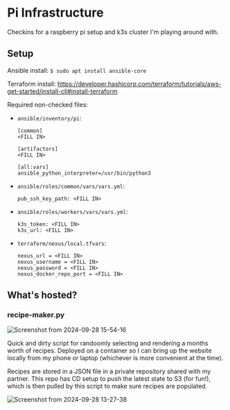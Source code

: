 # Pi Infrastructure
Checkins for a raspberry pi setup and k3s cluster I'm playing around with.

## Setup
Ansible install:
`$ sudo apt install ansible-core`

Terraform install:
https://developer.hashicorp.com/terraform/tutorials/aws-get-started/install-cli#install-terraform

Required non-checked files:
* `ansible/inventory/pi`:
    ```
    [common]
    <FILL IN>

    [artifactors]
    <FILL IN>

    [all:vars]
    ansible_python_interpreter=/usr/bin/python3

    ```
* `ansible/roles/common/vars/vars.yml`:
    ```
    pub_ssh_key_path: <FILL IN>
    ```
* `ansible/roles/workers/vars/vars.yml`:
    ```
    k3s_token: <FILL IN>
    k3s_url: <FILL IN>
    ```
* `terraform/nexus/local.tfvars`:
    ```
    nexus_url = <FILL IN>
    nexus_username = <FILL IN>
    nexus_password = <FILL IN>
    nexus_docker_repo_port = <FILL IN>
    ```

## What's hosted?

### recipe-maker.py

![Screenshot from 2024-09-28 15-54-16](https://github.com/user-attachments/assets/92b2241f-ee41-4184-aa17-0ba6494cf091)


Quick and dirty script for randoomly selecting and rendering a months worth of recipes.
Deployed on a container so I can bring up the website locally from my phone or laptop
(whichever is more convenient at the time).

Recipes are stored in a JSON file in a private repository shared with my partner.
This repo has CD setup to push the latest state to S3 (for fun!), which is then pulled
by this script to make sure recipes are populated.

![Screenshot from 2024-09-28 13-27-38](https://github.com/user-attachments/assets/4b9abc7b-37e7-4730-8e1a-121b2c9d3536)


